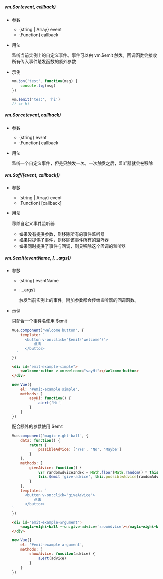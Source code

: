 ##### vm.$on(event, callback)

- 参数

  - {string | Array<string>} event 
  - {Function} callback

- 用法

  监听当前实例上的自定义事件。事件可以由 vm.$emit 触发。回调函数会接收所有传入事件触发函数的额外参数

- 示例

  ```js
  vm.$on('test', function(msg) {
      console.log(msg)
  })
  
  vm.$emit('test', 'hi')
  // => hi
  ```

##### vm.$once(event, callback)

- 参数

  - {string} event
  - {Function} callback

- 用法

  监听一个自定义事件，但是只触发一次。一次触发之后，监听器就会被移除

##### vm.$off([event, callback])

- 参数

  - {string | Array<string>} event
  - {Function} [callback]

- 用法

  移除自定义事件监听器

  - 如果没有提供参数，则移除所有的事件监听器
  - 如果只提供了事件，则移除该事件所有的监听器
  - 如果同时提供了事件与回调，则只移除这个回调的监听器

##### vm.$emit(eventName, [...args])

- 参数

  - {string} eventName

  - [...args]

    触发当前实例上的事件。附加参数都会传给监听器的回调函数。

- 示例

  只配合一个事件名使用 $emit

  ```js
  Vue.component('welcome-button', {
      template: `
  		<button v-on:click="$emit('welcome')">
  			点击
  		</button>
  	`
  })
  ```

  ```html
  <div id="emit-example-simple">
      <welcome-button v-on:welcome="sayHi"></welcome-button>
  </div>
  ```

  ```js
  new Vue({
      el: '#emit-example-simple',
      methods: {
          asyHi: function() {
              alert('Hi')
          }
      }
  })
  ```

  配合额外的参数使用 $emit

  ```js
  Vue.component('magic-eight-ball', {
      data: function() {
          return {
              possibleAdvice: ['Yes', 'No', 'Maybe']
          }
      },
      methods: {
          giveAdvice: function() {
              var randomAdviceIndex = Math.floor(Math.random() * this.possibleAdvice.length)
              this.$emit('give-advice', this.possibleAdvice[randomAdviceIndex])
          }
      },
      templates: `
  		<button v-on:click="giveAdvice">
  			点击
  		</button>
  `
  })
  ```

  ```html
  <div id="emit-example-argument">
      <magic-eight-ball v-on:give-advice="showAdvice"></magic-eight-ball>
  </div>
  ```

  ```js
  new Vue({
      el: '#emit-example-argument',
      methods: {
          showAdvice: function(advice) {
              alert(advice)
          }
      }
  })
  ```

  